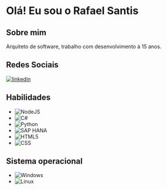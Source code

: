 # Olá! Eu sou o Rafael Santis


 ## Sobre mim 
Arquiteto de software, trabalho com desenvolvimento à 15 anos.

## Redes Sociais

[![linkedin](https://img.shields.io/badge/linkedin-000?style=for-the-badge&logo=linkedin&logoColor=blue)]([https://www.linkedin.com/public-profile/settings?trk=d_flagship3_profile_self_view_public_profile](https://www.linkedin.com/in/rafael-santis-64133541/))

## Habilidades

<ul>
  <li><img src="https://img.shields.io/badge/Node.js-339933?style=for-the-badge&logo=nodedotjs&logoColor=white" alt="NodeJS"/>
  <li><img src="https://img.shields.io/badge/C%23-239120?style=for-the-badge&logo=c-sharp&logoColor=white" alt="C#"/>
  <li><img src="https://img.shields.io/badge/Python-3776AB?style=for-the-badge&logo=python&logoColor=white" alt="Python"/>
  <li><img src="https://img.shields.io/badge/SAP-0FAAFF?style=for-the-badge&logo=sap&logoColor=white" alt="SAP HANA"/>
  <li><img src="https://img.shields.io/badge/HTML5-E34F26?style=for-the-badge&logo=html5&logoColor=white" alt="HTML5"/>
  <li><img src="https://img.shields.io/badge/CSS3-1572B6?style=for-the-badge&logo=css3&logoColor=white" alt="CSS"/>
</ul>
 
## Sistema operacional

<ul>
 <li><img src="https://img.shields.io/badge/Windows-0078D6?style=for-the-badge&logo=windows&logoColor=white" alt="Windows"/>
  <li><img src="https://img.shields.io/badge/Linux-FCC624?style=for-the-badge&logo=linux&logoColor=black" alt="Linux"/>
</ul>
